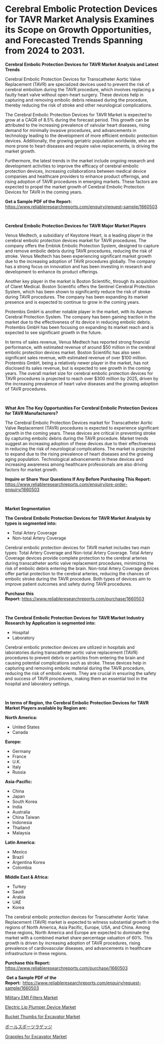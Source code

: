 <p><h1>Cerebral Embolic Protection Devices for TAVR Market Analysis Examines its Scope on Growth Opportunities, and Forecasted Trends Spanning from 2024 to 2031.</h1></p><p><strong>Cerebral Embolic Protection Devices for TAVR Market Analysis and Latest Trends</strong></p>
<p><p>Cerebral Embolic Protection Devices for Transcatheter Aortic Valve Replacement (TAVR) are specialized devices used to prevent the risk of cerebral embolism during the TAVR procedure, which involves replacing a faulty heart valve without open-heart surgery. These devices help in capturing and removing embolic debris released during the procedure, thereby reducing the risk of stroke and other neurological complications.</p><p>The Cerebral Embolic Protection Devices for TAVR Market is expected to grow at a CAGR of 8.5% during the forecast period. This growth can be attributed to the increasing prevalence of valvular heart diseases, rising demand for minimally invasive procedures, and advancements in technology leading to the development of more efficient embolic protection devices. Additionally, the growing geriatric population worldwide, who are more prone to heart diseases and require valve replacements, is driving the market growth.</p><p>Furthermore, the latest trends in the market include ongoing research and development activities to improve the efficacy of cerebral embolic protection devices, increasing collaborations between medical device companies and healthcare providers to enhance product offerings, and rising adoption of TAVR procedures in emerging markets. These factors are expected to propel the market growth of Cerebral Embolic Protection Devices for TAVR in the coming years.</p></p>
<p><strong>Get a Sample PDF of the Report:&nbsp;</strong> <a href="https://www.reliableresearchreports.com/enquiry/request-sample/1660503">https://www.reliableresearchreports.com/enquiry/request-sample/1660503</a></p>
<p>&nbsp;</p>
<p><strong>Cerebral Embolic Protection Devices for TAVR Major Market Players</strong></p>
<p><p>Venus Medtech, a subsidiary of Keystone Heart, is a leading player in the cerebral embolic protection devices market for TAVR procedures. The company offers the Emblok Embolic Protection System, designed to capture and remove embolic debris during TAVR procedures, reducing the risk of stroke. Venus Medtech has been experiencing significant market growth due to the increasing adoption of TAVR procedures globally. The company has a strong focus on innovation and has been investing in research and development to enhance its product offerings.</p><p>Another key player in the market is Boston Scientific, through its acquisition of Claret Medical. Boston Scientific offers the Sentinel Cerebral Protection System, which has been shown to significantly reduce the risk of stroke during TAVR procedures. The company has been expanding its market presence and is expected to continue to grow in the coming years.</p><p>Protembis GmbH is another notable player in the market, with its Aperum Cerebral Protection System. The company has been gaining traction in the market due to the effectiveness of its device in reducing embolic debris. Protembis GmbH has been focusing on expanding its market reach and is expected to see significant growth in the future.</p><p>In terms of sales revenue, Venus Medtech has reported strong financial performance, with estimated revenue of around $50 million in the cerebral embolic protection devices market. Boston Scientific has also seen significant sales revenue, with estimated revenue of over $100 million. Protembis GmbH, being a relatively newer player in the market, has not disclosed its sales revenue, but is expected to see growth in the coming years. The overall market size for cerebral embolic protection devices for TAVR procedures is projected to reach over $300 million by 2025, driven by the increasing prevalence of heart valve diseases and the growing adoption of TAVR procedures.</p></p>
<p>&nbsp;</p>
<p><strong>What Are The Key Opportunities For Cerebral Embolic Protection Devices for TAVR Manufacturers?</strong></p>
<p><p>The Cerebral Embolic Protection Devices market for Transcatheter Aortic Valve Replacement (TAVR) procedures is expected to experience significant growth in the coming years. These devices are critical in preventing stroke by capturing embolic debris during the TAVR procedure. Market trends suggest an increasing adoption of these devices due to their effectiveness in reducing the risk of neurological complications. The market is projected to expand due to the rising prevalence of heart diseases and the growing aging population. Technological advancements in these devices and increasing awareness among healthcare professionals are also driving factors for market growth.</p></p>
<p><strong>Inquire or Share Your Questions If Any Before Purchasing This Report:</strong> <a href="https://www.reliableresearchreports.com/enquiry/pre-order-enquiry/1660503">https://www.reliableresearchreports.com/enquiry/pre-order-enquiry/1660503</a></p>
<p>&nbsp;</p>
<p><strong>Market Segmentation</strong></p>
<p><strong>The Cerebral Embolic Protection Devices for TAVR Market Analysis by types is segmented into:</strong></p>
<p><ul><li>Total Artery Coverage</li><li>Non-total Artery Coverage</li></ul></p>
<p><p>Cerebral embolic protection devices for TAVR market includes two main types: Total Artery Coverage and Non-total Artery Coverage. Total Artery Coverage devices provide complete protection to the cerebral arteries during transcatheter aortic valve replacement procedures, minimizing the risk of embolic debris entering the brain. Non-total Artery Coverage devices offer partial protection to the cerebral arteries, reducing the chances of embolic stroke during the TAVR procedure. Both types of devices aim to improve patient outcomes and safety during TAVR procedures.</p></p>
<p><strong>Purchase this Report:&nbsp;</strong><a href="https://www.reliableresearchreports.com/purchase/1660503">https://www.reliableresearchreports.com/purchase/1660503</a></p>
<p>&nbsp;</p>
<p><strong>The Cerebral Embolic Protection Devices for TAVR Market Industry Research by Application is segmented into:</strong></p>
<p><ul><li>Hospital</li><li>Laboratory</li></ul></p>
<p><p>Cerebral embolic protection devices are utilized in hospitals and laboratories during transcatheter aortic valve replacement (TAVR) procedures to prevent debris or particles from entering the brain and causing potential complications such as stroke. These devices help in capturing and removing embolic material during the TAVR procedure, reducing the risk of embolic events. They are crucial in ensuring the safety and success of TAVR procedures, making them an essential tool in the hospital and laboratory settings.</p></p>
<p>&nbsp;</p>
<p><strong>In terms of Region, the Cerebral Embolic Protection Devices for TAVR Market Players available by Region are:</strong></p>
<p>
    <p> <strong> North America: </strong>
        <ul>
            <li>United States</li>
            <li>Canada</li>
        </ul>
        </p> 
    <p> <strong> Europe: </strong>
        <ul>
            <li>Germany</li>
            <li>France</li>
            <li>U.K.</li>
            <li>Italy</li>
            <li>Russia</li>
        </ul>
        </p> 
    <p> <strong> Asia-Pacific: </strong>
        <ul>
            <li>China</li>
            <li>Japan</li>
            <li>South Korea</li>
            <li>India</li>
            <li>Australia</li>
            <li>China Taiwan</li>
            <li>Indonesia</li>
            <li>Thailand</li>
            <li>Malaysia</li>
        </ul>
        </p> 
    <p> <strong> Latin America: </strong>
        <ul>
            <li>Mexico</li>
            <li>Brazil</li>
            <li>Argentina Korea</li>
            <li>Colombia</li>
        </ul>
        </p> 
    <p> <strong> Middle East & Africa: </strong>
        <ul>
            <li>Turkey</li>
            <li>Saudi</li>
            <li>Arabia</li>
            <li>UAE</li>
            <li>Korea</li>
        </ul>
    </p>
    </p>
<p><p>The cerebral embolic protection devices for Transcatheter Aortic Valve Replacement (TAVR) market is expected to witness substantial growth in the regions of North America, Asia Pacific, Europe, USA, and China. Among these regions, North America and Europe are expected to dominate the market with a combined market share percentage valuation of 60%. This growth is driven by increasing adoption of TAVR procedures, rising prevalence of cardiovascular diseases, and advancements in healthcare infrastructure in these regions.</p></p>
<p><strong>Purchase this Report: </strong><a href="https://www.reliableresearchreports.com/purchase/1660503">https://www.reliableresearchreports.com/purchase/1660503</a></p>
<p>&nbsp;<strong>Get a Sample PDF of the Report:&nbsp;&nbsp;</strong><a href="https://www.reliableresearchreports.com/enquiry/request-sample/1660503">https://www.reliableresearchreports.com/enquiry/request-sample/1660503</a></p>
<p><strong></strong></p>
<p><p><a href="https://view.publitas.com/reportprime-1/military-emi-filters-market-analysis-examines-its-scope-on-growth-opportunities-and-forecasted-trends-spanning-from-2024-to-2031/">Military EMI Filters Market</a></p><p><a href="https://view.publitas.com/reportprime-1/electric-lip-plumper-device-market-size-growth-outlook-from-2024-to-2031-projecting-at-markets-trends-analysis-by-application-regional-outlook-and-revenue/">Electric Lip Plumper Device Market</a></p><p><a href="https://meowing-lemming-dd3.notion.site/Bucket-Thumbs-for-Excavator-Market-Size-Share-Trends-Analysis-Report-By-Material-By-Type-By-End-78cfa8b34b604f9ba8d52aba4aad3fd5">Bucket Thumbs for Excavator Market</a></p><p><a href="https://medium.com/@sarahfahey88/%E3%83%9C%E3%83%BC%E3%83%AB%E3%82%B9%E3%83%9D%E3%83%BC%E3%83%84%E7%94%A8%E3%81%AE%E8%8D%B7%E7%89%A9%E5%B8%82%E5%A0%B4%E3%81%AE%E6%B4%9E%E5%AF%9F-%E5%B8%82%E5%A0%B4%E3%81%AE%E3%83%88%E3%83%AC%E3%83%B3%E3%83%89-%E6%88%90%E9%95%B7-2024%E5%B9%B4%E3%81%8B%E3%82%892031%E5%B9%B4%E3%81%BE%E3%81%A7%E3%81%AE%E4%BA%88%E6%B8%AC-181ed7e28ca4">ボールスポーツラゲッジ</a></p><p><a href="https://shimmer-gardenia-37a.notion.site/Grapples-for-Excavator-Market-Research-Report-Reveals-The-Latest-Trends-And-Opportunities-of-this-Ma-04f842b569ef472e93f2875531a68124">Grapples for Excavator Market</a></p></p>